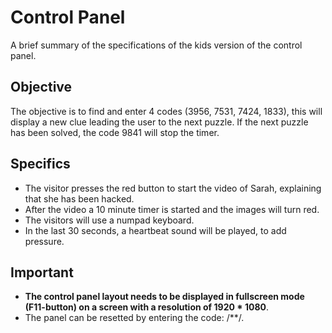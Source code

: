 # Control Panel
A brief summary of the specifications of the kids version of the control panel.

## Objective
The objective is to find and enter 4 codes (3956, 7531, 7424, 1833), this will display a new clue leading the user to the next puzzle. If the next puzzle has been solved, the code 9841 will stop the timer.

## Specifics
- The visitor presses the red button to start the video of Sarah, explaining that she has been hacked.
- After the video a 10 minute timer is started and the images will turn red.
- The visitors will use a numpad keyboard. 
- In the last 30 seconds, a heartbeat sound will be played, to add pressure.

## Important
- **The control panel layout needs to be displayed in fullscreen mode (F11-button) on a screen with a resolution of 1920 * 1080**.
- The panel can be resetted by entering the code: /**/.




